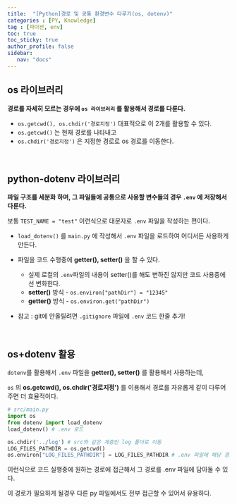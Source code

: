 ```yaml
---
title:  "[Python]경로 및 공통 환경변수 다루기(os, dotenv)"
categories : [PY, Knowledge]
tag : [파이썬, env]
toc: true
toc_sticky: true
author_profile: false
sidebar:
   nav: "docs"
---
```




## os 라이브러리

**경로를 자세히 모르는 경우에 `os 라이브러리` 를 활용해서 경로를 다룬다.**

- `os.getcwd(), os.chdir('경로지정')` 대표적으로 이 2개를 활용할 수 있다.
- `os.getcwd()` 는 현재 경로를 나타내고
- `os.chdir('경로지정')` 은 지정한 경로로 os 경로를 이동한다.

<br>

## python-dotenv 라이브러리

**파일 구조를 세분화 하며, 그 파일들에 공통으로 사용할 변수들의 경우 `.env` 에 저장해서 다룬다.**

보통 `TEST_NAME = "test"` 이런식으로 대문자로 `.env` 파일을 작성하는 편이다.

- `load_dotenv()` 를 `main.py` 에 작성해서 `.env` 파일을 로드하여 어디서든 사용하게 만든다.
- 파일을 코드 수행중에 **getter(), setter()** 을 할 수 있다.

  - 실제 로컬의 `.env`파일의 내용이 setter()를 해도 변하진 않지만 코드 사용중에선 변화한다.
  - **setter()** 방식 - `os.environ["pathDir"] = "12345"` 
  - **getter()** 방식 - `os.environ.get("pathDir")`
- 참고 : git에 안올릴려면 `.gitignore` 파일에 `.env` 코드 한줄 추가!

<br>

## os+dotenv 활용

`dotenv`를 활용해서 `.env` 파일을 **getter(), setter()** 를 활용해서 사용하는데,

`os` 의 **os.getcwd(), os.chdir('경로지정')** 를 이용해서 경로를 자유롭게 같이 다루어주면 더 효율적이다.

```python
# src/main.py
import os
from dotenv import load_dotenv
load_dotenv() # .env 로드

os.chdir('../log') # src와 같은 계층인 log 폴더로 이동
LOG_FILES_PATHDIR = os.getcwd() 
os.environ["LOG_FILES_PATHDIR"] = LOG_FILES_PATHDIR # .env 파일에 해당 경로 작성
```



이런식으로 코드 실행중에 원하는 경로에 접근해서 그 경로를 .env 파일에 담아둘 수 있다.

이 경로가 필요하게 될경우 다른 py 파일에서도 전부 접근할 수 있어서 유용하다.
